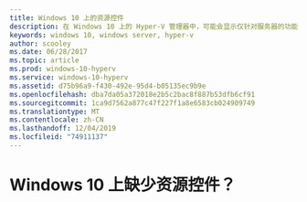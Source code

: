```yaml
---
title: Windows 10 上的资源控件
description: 在 Windows 10 上的 Hyper-V 管理器中，可能会显示仅针对服务器的功能的简要概括，但这些功能不可使用。
keywords: windows 10, windows server, hyper-v
author: scooley
ms.date: 06/28/2017
ms.topic: article
ms.prod: windows-10-hyperv
ms.service: windows-10-hyperv
ms.assetid: d75b96a9-f430-492e-95d4-b05135ec9b9e
ms.openlocfilehash: dba7da05a372018e2b5c2bac8f887b53dfb6cf91
ms.sourcegitcommit: 1ca9d7562a877c47f227f1a8e6583cb024909749
ms.translationtype: MT
ms.contentlocale: zh-CN
ms.lasthandoff: 12/04/2019
ms.locfileid: "74911137"
---
```

# <a name="resource-controls-missing-on-windows-10"></a>Windows 10 上缺少资源控件？

